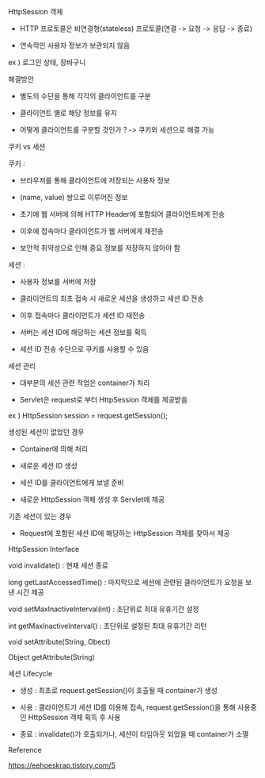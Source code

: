 HttpSession 객체

 

- HTTP 프로토콜은 비연결형(stateless) 프로토콜(연결 -> 요청 -> 응답 -> 종료)

- 연속적인 사용자 정보가 보관되지 않음

ex ) 로그인 상태, 장바구니



해결방안

- 별도의 수단을 통해 각각의 클라이언트를 구분

- 클라이언트 별로 해당 정보를 유지

- 어떻게 클라이언트를 구분할 것인가 ? -> 쿠키와 세션으로 해결 가능





쿠키 vs 세션



쿠키 :

- 브라우저를 통해 클라이언트에 저장되는 사용자 정보

- (name, value) 쌍으로 이루어진 정보

- 초기에 웹 서버에 의해 HTTP Header에 포함되어 클라이언트에게 전송

- 이후에 접속마다 클라이언트가 웹 서버에게 재전송

- 보안적 취약성으로 인해 중요 정보를 저장하지 않아야 함



세션 :

- 사용자 정보를 서버에 저장

- 클라이언트의 최초 접속 시 새로운 세션을 생성하고 세션 ID 전송

- 이후 접속마다 클라이언트가 세션 ID 재전송

- 서버는 세션 ID에 해당하는 세션 정보를 획득

- 세션 ID 전송 수단으로 쿠키를 사용할 수 있음







세션 관리

- 대부분의 세션 관련 작업은 container가 처리

- Servlet은 request로 부터 HttpSession 객체를 제공받음

ex ) HttpSession session = request.getSession();



생성된 세션이 없었던 경우

- Container에 의해 처리

- 새로운 세션 ID 생성

- 세션 ID를 클라이언트에게 보낼 준비

- 새로운 HttpSession 객체 생성 후 Servlet에 제공



기존 세션이 있는 경우

- Request에 포함된 세션 ID에 해당하는 HttpSession 객체를 찾아서 제공





HttpSession Interface



void invalidate() : 현재 세션 종료





long getLastAccessedTime() : 마지막으로 세션에 관련된 클라이언트가 요청을 보낸 시간 제공



void setMaxInactiveInterval(int) : 초단위로 최대 유휴기간 설정



int getMaxInactiveInterval() : 초단위로 설정된 최대 유휴기간 리턴



void setAttribute(String, Obect)



Object getAttribute(String)





세션 Lifecycle



- 생성 : 최초로 request.getSession()이 호출될 때 container가 생성

- 사용 : 클라이언트가 세션 ID를 이용해 접속, request.getSession()을 통해 사용중인 HttpSession 객체 획득 후 사용

- 종료 : invalidate()가 호출되거나, 세션이 타임아웃 되었을 때 container가 소멸







Reference

https://eehoeskrap.tistory.com/5 
